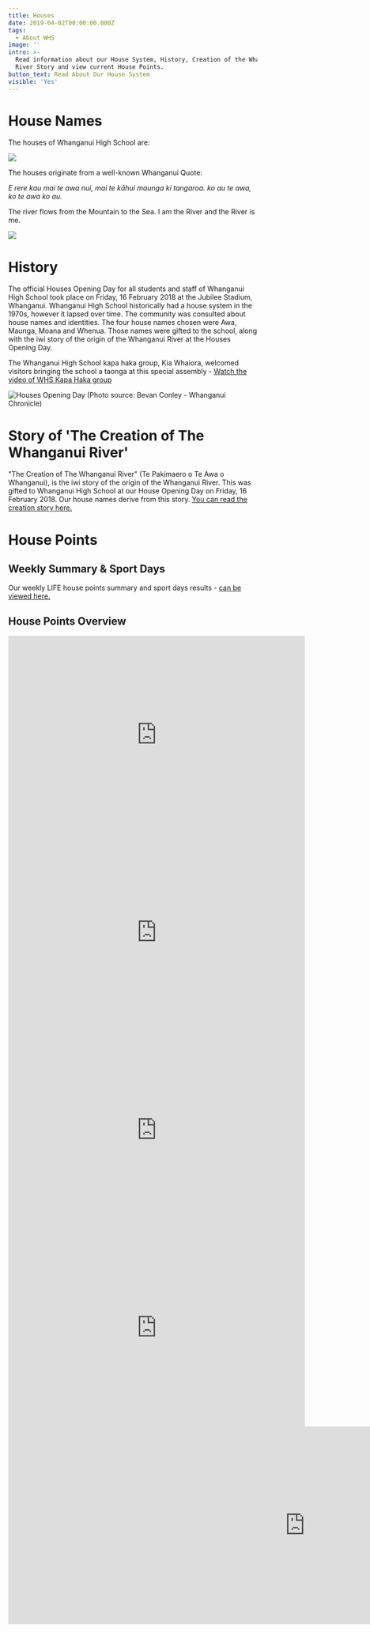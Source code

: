 ```yaml
---
title: Houses
date: 2019-04-02T00:00:00.000Z
tags:
  - About WHS
image: ''
intro: >-
  Read information about our House System, History, Creation of the Whanganui
  River Story and view current House Points.
button_text: Read About Our House System
visible: 'Yes'
---
```

# House Names

The houses of Whanganui High School are: 

![](https://res.cloudinary.com/whanganuihigh/image/upload/v1566337716/Houses/Four_Houses_Colour_size.jpg)

The houses originate from a well-known Whanganui Quote:

_E rere kau mai te awa nui, mai te kāhui maunga ki tangaroa. ko au te awa, ko te awa ko au._ 

The river flows from the Mountain to the Sea. I am the River and the River is me.

![](https://res.cloudinary.com/whanganuihigh/image/upload/v1566336846/Houses/Collage_Athletics_Day_2019_without_water_mark.jpg)

# History

The official Houses Opening Day for all students and staff of Whanganui High School took place on Friday, 16 February 2018 at the Jubilee Stadium, Whanganui. Whanganui High School historically had a house system in the 1970s, however it lapsed over time. The community was consulted about house names and identities. The four house names chosen were Awa, Maunga, Moana and Whenua. Those names were gifted to the school, along with the iwi story of the origin of the Whanganui River at the Houses Opening Day. 

The Whanganui High School kapa haka group, Kia Whaiora, welcomed visitors bringing the school a taonga at this special assembly - [Watch the video of WHS Kapa Haka group](https://www.nzherald.co.nz/wanganui-chronicle/news/article.cfm?c_id=1503426&objectid=11996013)



![](https://res.cloudinary.com/whanganuihigh/image/upload/v1566262370/Houses/House-Assembly-at-Jubilee-Stadium-16-feb.jpg "Houses Opening Day (Photo source: Bevan Conley - Whanganui Chronicle)")



# Story of 'The Creation of The Whanganui River'

"The Creation of The Whanganui River" (Te Pakimaero o Te Awa o Whanganui), is the iwi story of the origin of the Whanganui River. This was gifted to Whanganui High School at our House Opening Day on Friday, 16 February 2018. Our house names derive from this story. [You can read the creation story here.](https://res.cloudinary.com/whanganuihigh/image/upload/v1566262378/Houses/Whanganui_Creation__Story_60cm.pdf)



# House Points

## Weekly Summary & Sport Days

Our weekly LIFE house points summary and sport days results - [can be viewed here.](https://sites.google.com/wanganuihigh.school.nz/whs-house-competitions-2018/home)

## House Points Overview

<div class="row">

  <div class="col-sm-12 col-md-6 col-lg-6">
    <iframe width="600" height="400" seamless frameborder="0" scrolling="no" src="https://docs.google.com/spreadsheets/d/e/2PACX-1vRVGJ0UYc_IS4RSS7ZmgVCA5bs5NECQFtaupDQCN_Z6yMUxcqatIXYZjKJWPpeYFzNqN_MdlCu4kCyR/pubchart?oid=2093727240&amp;format=interactive"></iframe>
  </div>

  <div class="col-sm-12 col-md-6 col-lg-6">
<iframe width="600" height="400" seamless frameborder="0" scrolling="no" src="https://docs.google.com/spreadsheets/d/e/2PACX-1vRVGJ0UYc_IS4RSS7ZmgVCA5bs5NECQFtaupDQCN_Z6yMUxcqatIXYZjKJWPpeYFzNqN_MdlCu4kCyR/pubchart?oid=1613005115&amp;format=interactive"></iframe>
  </div>

  <div class="col-sm-12 col-md-6 col-lg-6">
    <iframe width="600" height="400" seamless frameborder="0" scrolling="no" src="https://docs.google.com/spreadsheets/d/e/2PACX-1vRVGJ0UYc_IS4RSS7ZmgVCA5bs5NECQFtaupDQCN_Z6yMUxcqatIXYZjKJWPpeYFzNqN_MdlCu4kCyR/pubchart?oid=1346987845&amp;format=interactive"></iframe>
  </div>  
  
  <div class="col-sm-12 col-md-6 col-lg-6">
    <iframe width="600" height="400" seamless frameborder="0" scrolling="no" src="https://docs.google.com/spreadsheets/d/e/2PACX-1vRVGJ0UYc_IS4RSS7ZmgVCA5bs5NECQFtaupDQCN_Z6yMUxcqatIXYZjKJWPpeYFzNqN_MdlCu4kCyR/pubchart?oid=1030285727&amp;format=interactive"></iframe>
  </div>

<!-- 
  <div class="col-sm-12 col-md-6 col-lg-6">
    <iframe width="600" height="400" seamless frameborder="0" scrolling="no" src="https://docs.google.com/spreadsheets/d/e/2PACX-1vRVGJ0UYc_IS4RSS7ZmgVCA5bs5NECQFtaupDQCN_Z6yMUxcqatIXYZjKJWPpeYFzNqN_MdlCu4kCyR/pubchart?oid=2005012912&amp;format=interactive"></iframe>
  </div> -->

  <div class="col-sm-12 col-md-12 col-lg-12">
    <iframe width="1200" height="400" seamless frameborder="0" scrolling="no" src="https://docs.google.com/spreadsheets/d/e/2PACX-1vRVGJ0UYc_IS4RSS7ZmgVCA5bs5NECQFtaupDQCN_Z6yMUxcqatIXYZjKJWPpeYFzNqN_MdlCu4kCyR/pubchart?oid=1643169405&amp;format=interactive"></iframe>
  </div>

</div>
